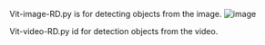 Vit-image-RD.py is for detecting objects from the image.
![image](https://github.com/rickystanley76/owl-vit/assets/1774630/43f4ebaa-ff33-4997-b3de-40ba81e791f5)

Vit-video-RD.py id for detection objects from the video.

